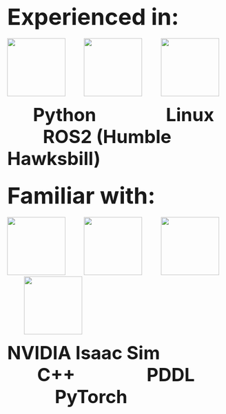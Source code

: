 ## <span style="font-size: 2.5em;">Experienced in:</span>
<p align="left">
  <img src="https://cdn.jsdelivr.net/gh/devicons/devicon/icons/python/python-original.svg" width="135" height="135" />
  &nbsp;&nbsp;&nbsp;&nbsp;&nbsp;&nbsp;&nbsp;&nbsp;&nbsp;
  <img src="https://upload.wikimedia.org/wikipedia/commons/3/35/Tux.svg" width="135" height="135" />
  &nbsp;&nbsp;&nbsp;&nbsp;&nbsp;&nbsp;&nbsp;&nbsp;&nbsp;
  <img src="https://us1.discourse-cdn.com/flex022/uploads/ros/original/2X/e/e2b80a2e45b12a397dbfebddb3abe92a1b4ce921.png" width="135" height="135" />
</p>
<p align="left">
  <span style="font-size: 3em; font-weight: bold;">&nbsp;&nbsp;&nbsp;&nbsp;&nbsp;&nbsp;Python</span>
  &nbsp;&nbsp;&nbsp;&nbsp;&nbsp;&nbsp;&nbsp;&nbsp;&nbsp;&nbsp;&nbsp;&nbsp;&nbsp;&nbsp;&nbsp;&nbsp;&nbsp;&nbsp;&nbsp;&nbsp;&nbsp;&nbsp;&nbsp;&nbsp;
  <span style="font-size: 3em; font-weight: bold;">&nbsp;&nbsp;&nbsp;&nbsp;&nbsp;&nbsp;Linux</span>
  &nbsp;&nbsp;&nbsp;&nbsp;&nbsp;&nbsp;&nbsp;&nbsp;&nbsp;&nbsp;&nbsp;&nbsp;&nbsp;&nbsp;&nbsp;&nbsp;&nbsp;&nbsp;&nbsp;&nbsp;
  <span style="font-size: 3em; font-weight: bold;">ROS2 (Humble Hawksbill)</span>
</p>

## <span style="font-size: 2.5em;">Familiar with:</span>
<p align="left">
  <img src="https://avatars.githubusercontent.com/u/157846462?s=200&v=4" width="135" height="135" />
  &nbsp;&nbsp;&nbsp;&nbsp;&nbsp;&nbsp;&nbsp;&nbsp;&nbsp;
  <img src="https://cdn.jsdelivr.net/gh/devicons/devicon/icons/cplusplus/cplusplus-original.svg" width="135" height="135" />
  &nbsp;&nbsp;&nbsp;&nbsp;&nbsp;&nbsp;&nbsp;&nbsp;&nbsp;
  <img src="https://www.svgrepo.com/show/373957/pddl.svg" width="135" height="135" />
  &nbsp;&nbsp;&nbsp;&nbsp;&nbsp;&nbsp;&nbsp;&nbsp;&nbsp;
  <img src="https://www.pikpng.com/pngl/m/297-2979964_pytorch-first-step-pytorch-logo-png-clipart.png" width="135" height="135" />
</p>
<p align="left">
  <span style="font-size: 3em; font-weight: bold;">NVIDIA Isaac Sim</span>
  &nbsp;&nbsp;&nbsp;&nbsp;&nbsp;&nbsp;&nbsp;&nbsp;&nbsp;&nbsp;&nbsp;&nbsp;&nbsp;&nbsp;&nbsp;&nbsp;
  <span style="font-size: 3em; font-weight: bold;">&nbsp;&nbsp;&nbsp;&nbsp;&nbsp;&nbsp;&nbsp;C++</span>
  &nbsp;&nbsp;&nbsp;&nbsp;&nbsp;&nbsp;&nbsp;&nbsp;&nbsp;&nbsp;&nbsp;&nbsp;&nbsp;&nbsp;&nbsp;&nbsp;&nbsp;&nbsp;&nbsp;&nbsp;&nbsp;&nbsp;&nbsp;&nbsp;&nbsp;
  <span style="font-size: 3em; font-weight: bold;">&nbsp;&nbsp;&nbsp;&nbsp;&nbsp;&nbsp;PDDL</span>
  &nbsp;&nbsp;&nbsp;&nbsp;&nbsp;&nbsp;&nbsp;&nbsp;&nbsp;&nbsp;&nbsp;&nbsp;&nbsp;&nbsp;&nbsp;&nbsp;&nbsp;&nbsp;&nbsp;&nbsp;&nbsp;&nbsp;
  <span style="font-size: 3em; font-weight: bold;">&nbsp;&nbsp;PyTorch</span>
</p>
<!--
**Matero952/Matero952** is a ✨ _special_ ✨ repository because its `README.md` (this file) appears on your GitHub profile.

Here are some ideas to get you started:

- 🔭 I’m currently working on ...
- 🌱 I’m currently learning ...
- 👯 I’m looking to collaborate on ...
- 🤔 I’m looking for help with ...
- 💬 Ask me about ...
- 📫 How to reach me: ...
- 😄 Pronouns: ...
- ⚡ Fun fact: ...
-->
